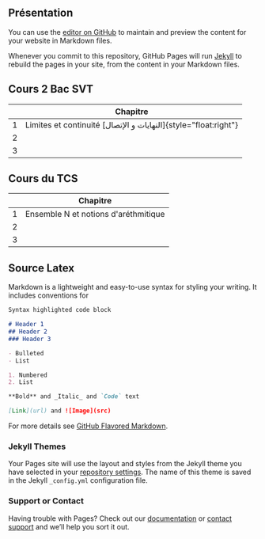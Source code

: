 ## Présentation

You can use the [editor on GitHub](https://github.com/assafa-math/assafa-math/edit/gh-pages/index.md) to maintain and preview the content for your website in Markdown files.

Whenever you commit to this repository, GitHub Pages will run [Jekyll](https://jekyllrb.com/) to rebuild the pages in your site, from the content in your Markdown files.

## Cours 2 Bac SVT

|   | Chapitre                                         |
|:-:|--------------------------------------------------|
| 1 | Limites et continuité [النهايات و الإتصال]{style="float:right"}        |
| 2 |                                                  |
| 3 |                                                  |

## Cours du TCS

|   | Chapitre                                         |
|:-:|--------------------------------------------------|
| 1 | Ensemble N et notions d'aréthmitique             |
| 2 |                                                  |
| 3 |                                                  |

## Source Latex
Markdown is a lightweight and easy-to-use syntax for styling your writing. It includes conventions for

```markdown
Syntax highlighted code block

# Header 1
## Header 2
### Header 3

- Bulleted
- List

1. Numbered
2. List

**Bold** and _Italic_ and `Code` text

[Link](url) and ![Image](src)
```

For more details see [GitHub Flavored Markdown](https://guides.github.com/features/mastering-markdown/).

### Jekyll Themes

Your Pages site will use the layout and styles from the Jekyll theme you have selected in your [repository settings](https://github.com/assafa-math/assafa-math/settings). The name of this theme is saved in the Jekyll `_config.yml` configuration file.

### Support or Contact

Having trouble with Pages? Check out our [documentation](https://docs.github.com/categories/github-pages-basics/) or [contact support](https://github.com/contact) and we’ll help you sort it out.
